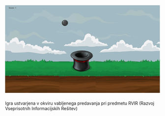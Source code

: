 # ![logo](/game.png)
Igra ustvarjena v okviru vabljenega predavanja pri predmetu RVIR (Razvoj Vseprisotnih Informacijskih Rešitev)
